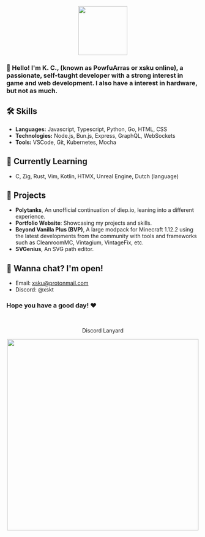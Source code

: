 <p align="center">
  <img width="128" src="https://avatars.githubusercontent.com/u/72747112" />
</p>

### 👋 Hello! I'm K. C., (known as PowfuArras or xsku online), a passionate, self-taught developer with a strong interest in game and web development. I also have a interest in hardware, but not as much.

## 🛠 Skills
- **Languages:** Javascript, Typescript, Python, Go, HTML, CSS 
- **Technologies:** Node.js, Bun.js, Express, GraphQL, WebSockets
- **Tools:** VSCode, Git, Kubernetes, Mocha


## 🌱 Currently Learning
- C, Zig, Rust, Vim, Kotlin, HTMX, Unreal Engine, Dutch (language)


## 🚀 Projects
- **Polytanks**, An unofficial continuation of diep.io, leaning into a different experience.
- **Portfolio Website**: Showcasing my projects and skills.
- **Beyond Vanilla Plus (BVP)**, A large modpack for Minecraft 1.12.2 using the latest developments from the community with tools and frameworks such as CleanroomMC, Vintagium, VintageFix, etc.
- **SVGenius**, An SVG path editor.


## 💬 Wanna chat? I'm open!
- Email: xsku@protonmail.com
- Discord: @xskt

### Hope you have a good day! ❤

<br>

<p align="center">Discord Lanyard</p>
<p align="center"><img align="center" width="500" src="https://lanyard.cnrad.dev/api/433325944141512705" /></p>
  
